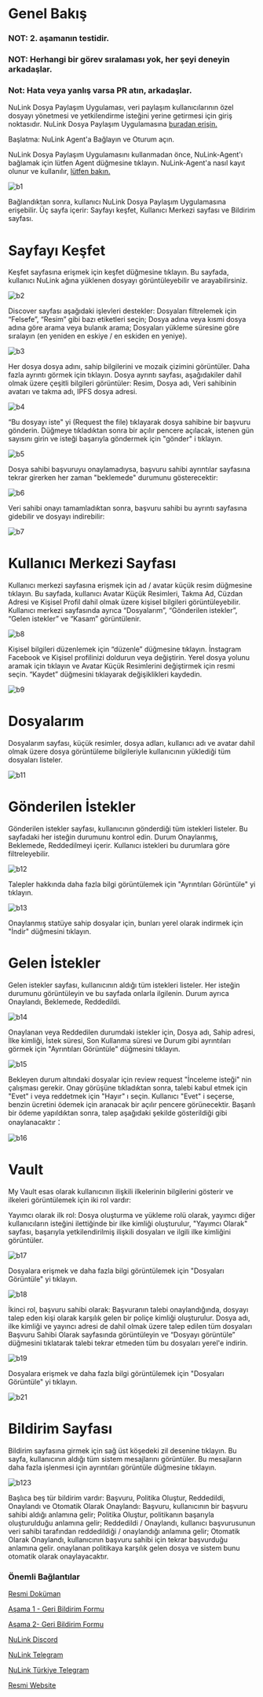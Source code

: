 # Genel Bakış

### NOT: 2. aşamanın testidir.

### NOT: Herhangi bir görev sıralaması yok, her şeyi deneyin arkadaşlar.

### Not: Hata veya yanlış varsa PR atın, arkadaşlar.

NuLink Dosya Paylaşım Uygulaması, veri paylaşım kullanıcılarının özel dosyayı yönetmesi ve yetkilendirme isteğini yerine getirmesi için giriş noktasıdır. NuLink Dosya Paylaşım Uygulamasına [buradan erişin.](https://filetransfer.nulink.org/)

Başlatma: NuLink Agent'a Bağlayın ve Oturum açın.

NuLink Dosya Paylaşım Uygulamasını kullanmadan önce, NuLink-Agent'ı bağlamak için lütfen Agent düğmesine tıklayın. NuLink-Agent'a nasıl kayıt olunur ve kullanılır, [lütfen bakın.](https://github.com/brsbrc/Testnetler-ve-Rehberler/blob/main/NuLink/Duyuru/nulink-agent.md)

![b1](https://user-images.githubusercontent.com/107190154/198390704-6e5de4cc-cbd6-44a0-b916-b98026da79c7.png)

Bağlandıktan sonra, kullanıcı NuLink Dosya Paylaşım Uygulamasına erişebilir. Üç sayfa içerir: Sayfayı keşfet, Kullanıcı Merkezi sayfası ve Bildirim sayfası.

# Sayfayı Keşfet

Keşfet sayfasına erişmek için keşfet düğmesine tıklayın. Bu sayfada, kullanıcı NuLink ağına yüklenen dosyayı görüntüleyebilir ve arayabilirsiniz.

![b2](https://user-images.githubusercontent.com/107190154/198390758-89b84e6c-7b4f-4c78-848c-ea5cacee0713.png)

Discover sayfası aşağıdaki işlevleri destekler: Dosyaları filtrelemek için “Felsefe”, “Resim” gibi bazı etiketleri seçin; Dosya adına veya kısmi dosya adına göre arama veya bulanık arama; Dosyaları yükleme süresine göre sıralayın (en yeniden en eskiye / en eskiden en yeniye).

![b3](https://user-images.githubusercontent.com/107190154/198390807-74aeda73-9e35-4eed-b056-35c849a37103.png)

Her dosya dosya adını, sahip bilgilerini ve mozaik çizimini görüntüler. Daha fazla ayrıntı görmek için tıklayın. Dosya ayrıntı sayfası, aşağıdakiler dahil olmak üzere çeşitli bilgileri görüntüler: Resim, Dosya adı, Veri sahibinin avatarı ve takma adı, IPFS dosya adresi.

![b4](https://user-images.githubusercontent.com/107190154/198390861-0c0187ce-4354-47fd-a52b-afc5869985c4.png)

“Bu dosyayı iste" yi (Request the file) tıklayarak dosya sahibine bir başvuru gönderin. Düğmeye tıkladıktan sonra bir açılır pencere açılacak, istenen gün sayısını girin ve isteği başarıyla göndermek için "gönder" i tıklayın.

![b5](https://user-images.githubusercontent.com/107190154/198390912-48bc1617-a199-41b4-8a2e-320dc9ad0a39.png)

Dosya sahibi başvuruyu onaylamadıysa, başvuru sahibi ayrıntılar sayfasına tekrar girerken her zaman "beklemede" durumunu gösterecektir:

![b6](https://user-images.githubusercontent.com/107190154/198390950-1bca1c7f-faf3-4ab5-a472-9302d898a0e2.png)

Veri sahibi onayı tamamladıktan sonra, başvuru sahibi bu ayrıntı sayfasına gidebilir ve dosyayı indirebilir:

![b7](https://user-images.githubusercontent.com/107190154/198390999-3a2b5fea-cb96-45d9-b2ca-bfeb3384f9cb.png)

# Kullanıcı Merkezi Sayfası

Kullanıcı merkezi sayfasına erişmek için ad / avatar küçük resim düğmesine tıklayın. Bu sayfada, kullanıcı Avatar Küçük Resimleri, Takma Ad, Cüzdan Adresi ve Kişisel Profil dahil olmak üzere kişisel bilgileri görüntüleyebilir. Kullanıcı merkezi sayfasında ayrıca “Dosyalarım”, “Gönderilen istekler”, “Gelen istekler” ve “Kasam” görüntülenir.

![b8](https://user-images.githubusercontent.com/107190154/198391058-0b948a1b-99ac-4ee4-9fee-a33b37e04cfe.png)

Kişisel bilgileri düzenlemek için “düzenle” düğmesine tıklayın. İnstagram Facebook ve Kişisel profilinizi doldurun veya değiştirin. Yerel dosya yolunu aramak için tıklayın ve Avatar Küçük Resimlerini değiştirmek için resmi seçin. “Kaydet” düğmesini tıklayarak değişiklikleri kaydedin.

![b9](https://user-images.githubusercontent.com/107190154/198391093-09f7df5f-d4bd-49b8-9e2b-fd07c3ea6e9a.png)

# Dosyalarım

Dosyalarım sayfası, küçük resimler, dosya adları, kullanıcı adı ve avatar dahil olmak üzere dosya görüntüleme bilgileriyle kullanıcının yüklediği tüm dosyaları listeler.

![b11](https://user-images.githubusercontent.com/107190154/198391147-45a91a8e-42d9-4d50-8d3c-abad362f3c19.png)

# Gönderilen İstekler

Gönderilen istekler sayfası, kullanıcının gönderdiği tüm istekleri listeler. Bu sayfadaki her isteğin durumunu kontrol edin. Durum Onaylanmış, Beklemede, Reddedilmeyi içerir. Kullanıcı istekleri bu durumlara göre filtreleyebilir.

![b12](https://user-images.githubusercontent.com/107190154/198391200-c6529d0f-6e2e-481a-ba13-d2465d6a10d9.png)

Talepler hakkında daha fazla bilgi görüntülemek için "Ayrıntıları Görüntüle" yi tıklayın.

![b13](https://user-images.githubusercontent.com/107190154/198391244-e3f47193-5eed-4af8-af11-e970dfafc927.png)

Onaylanmış statüye sahip dosyalar için, bunları yerel olarak indirmek için "İndir" düğmesini tıklayın.

# Gelen İstekler

Gelen istekler sayfası, kullanıcının aldığı tüm istekleri listeler. Her isteğin durumunu görüntüleyin ve bu sayfada onlarla ilgilenin. Durum ayrıca Onaylandı, Beklemede, Reddedildi.

![b14](https://user-images.githubusercontent.com/107190154/198391284-5c7ec5c7-d74e-4066-9597-25c606d19d7c.png)

Onaylanan veya Reddedilen durumdaki istekler için, Dosya adı, Sahip adresi, İlke kimliği, İstek süresi, Son Kullanma süresi ve Durum gibi ayrıntıları görmek için "Ayrıntıları Görüntüle" düğmesini tıklayın.

![b15](https://user-images.githubusercontent.com/107190154/198391325-e0423618-563a-4f07-a924-1decc971ed62.png)

Bekleyen durum altındaki dosyalar için review request "İnceleme isteği" nin çalışması gerekir. Onay görüşüne tıkladıktan sonra, talebi kabul etmek için "Evet" i veya reddetmek için "Hayır" ı seçin. Kullanıcı "Evet" i seçerse, benzin ücretini ödemek için aranacak bir açılır pencere görünecektir. Başarılı bir ödeme yapıldıktan sonra, talep aşağıdaki şekilde gösterildiği gibi onaylanacaktır：

![b16](https://user-images.githubusercontent.com/107190154/198391381-6a584d61-764a-4433-a675-24f0571ebf31.png)

# Vault

My Vault esas olarak kullanıcının ilişkili ilkelerinin bilgilerini gösterir ve ilkeleri görüntülemek için iki rol vardır:

Yayımcı olarak ilk rol: Dosya oluşturma ve yükleme rolü olarak, yayımcı diğer kullanıcıların isteğini ilettiğinde bir ilke kimliği oluşturulur, "Yayımcı Olarak" sayfası, başarıyla yetkilendirilmiş ilişkili dosyaları ve ilgili ilke kimliğini görüntüler.

![b17](https://user-images.githubusercontent.com/107190154/198391435-70244098-24a6-446a-9caf-154207329f96.png)

Dosyalara erişmek ve daha fazla bilgi görüntülemek için "Dosyaları Görüntüle" yi tıklayın.

![b18](https://user-images.githubusercontent.com/107190154/198391489-f143845d-1e84-4fcf-8b44-4f7413948b5a.png)

İkinci rol, başvuru sahibi olarak: Başvuranın talebi onaylandığında, dosyayı talep eden kişi olarak karşılık gelen bir poliçe kimliği oluşturulur. Dosya adı, ilke kimliği ve yayıncı adresi de dahil olmak üzere talep edilen tüm dosyaları Başvuru Sahibi Olarak sayfasında görüntüleyin ve “Dosyayı görüntüle” düğmesini tıklatarak talebi tekrar etmeden tüm bu dosyaları yerel'e indirin.

![b19](https://user-images.githubusercontent.com/107190154/198391534-63557d9c-5d97-48d4-802c-277812d01b78.png)

Dosyalara erişmek ve daha fazla bilgi görüntülemek için "Dosyaları Görüntüle" yi tıklayın.

![b21](https://user-images.githubusercontent.com/107190154/198391586-2b10aadf-df5b-4fe5-b87d-cc5a4d40eb46.png)

# Bildirim Sayfası

Bildirim sayfasına girmek için sağ üst köşedeki zil desenine tıklayın. Bu sayfa, kullanıcının aldığı tüm sistem mesajlarını görüntüler. Bu mesajların daha fazla işlenmesi için ayrıntıları görüntüle düğmesine tıklayın.

![b123](https://user-images.githubusercontent.com/107190154/198391644-4c74b291-3ad1-4bd1-a4ab-b787342ce78b.png)

Başlıca beş tür bildirim vardır: Başvuru, Politika Oluştur, Reddedildi, Onaylandı ve Otomatik Olarak Onaylandı: Başvuru, kullanıcının bir başvuru sahibi aldığı anlamına gelir; Politika Oluştur, politikanın başarıyla oluşturulduğu anlamına gelir; Reddedildi / Onaylandı, kullanıcı başvurusunun veri sahibi tarafından reddedildiği / onaylandığı anlamına gelir; Otomatik Olarak Onaylandı, kullanıcının başvuru sahibi için tekrar başvurduğu anlamına gelir. onaylanan politikaya karşılık gelen dosya ve sistem bunu otomatik olarak onaylayacaktır.

### Önemli Bağlantılar

[Resmi Doküman](https://docs.nulink.org/products/testnet)

[Aşama 1 - Geri Bildirim Formu](https://docs.google.com/forms/d/e/1FAIpQLSep0rgPRcMd2kUhz53GYmBoktu-u-8npU2DakmzGpmpCmYZPw/viewform)

[Aşama 2- Geri Bildirim Formu](https://docs.google.com/forms/d/e/1FAIpQLSfyXt9u_in78ETutHcWPCg2AuaRjdCvtb1WBeiGJXGLcX8oiA/viewform)

[NuLink Discord](https://discord.gg/Aqaumg4C)

[NuLink Telegram](https://t.me/NuLink2021)

[NuLink Türkiye Telegram](https://t.me/NuLink_Turkey)

[Resmi Website](https://www.nulink.org/)
